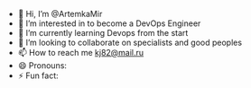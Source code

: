 - 👋 Hi, I’m @ArtemkaMir
- 👀 I’m interested in to become a DevOps Engineer
- 🌱 I’m currently learning Devops from the start
- 💞️ I’m looking to collaborate on specialists and good peoples
- 📫 How to reach me kj82@mail.ru  
- 😄 Pronouns:
- ⚡ Fun fact: 

<!---
ArtemkaMir/ArtemkaMir is a ✨ special ✨ repository because its `README.md` (this file) appears on your GitHub profile.
You can click the Preview link to take a look at your changes.
--->
